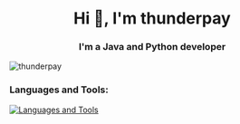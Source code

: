 <h1 align="center">Hi 🤠​, I'm thunderpay </h1>
<h3 align="center">I'm a Java and Python developer </h3>

<p align="left"> <img src="https://komarev.com/ghpvc/?username=saifsharof&label=Profile%20views&color=1ae4ff&style=flat" alt="thunderpay" /> </p>


### Languages and Tools:

[![Languages and Tools](https://skillicons.dev/icons?i=java,mysql,maven,idea,ps,py,js,vscode)](https://skillicons.dev)

